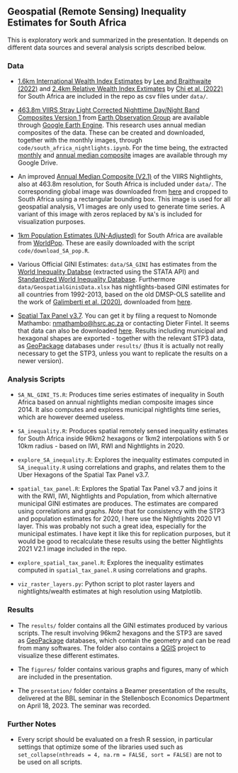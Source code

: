 ## Geospatial (Remote Sensing) Inequality Estimates for South Africa

This is exploratory work and summarized in the presentation. It depends on different data sources and several analysis scripts described below.

### Data

- [1.6km International Wealth Index Estimates](https://doi.org/10.7910/DVN/5OGWYM) by [Lee and Braithwaite (2022)](https://www.sciencedirect.com/science/article/pii/S0305750X22002182) and [2.4km Relative Wealth Index Extimates](https://dataforgood.facebook.com/dfg/tools/relative-wealth-index) by [Chi et al. (2022)](https://doi.org/10.1073/pnas.2113658119) for South Africa are included in the repo as csv files under `data/`.

- [463.8m VIIRS Stray Light Corrected Nighttime Day/Night Band Composites Version 1](https://developers.google.com/earth-engine/datasets/catalog/NOAA_VIIRS_DNB_MONTHLY_V1_VCMSLCFG) from [Earth Observation Group](https://eogdata.mines.edu/products/vnl/) are available through [Google Earth Engine](https://earthengine.google.com/). This research uses annual median composites of the data. These can be created and downloaded, together with the monthly images, through `code/south_africa_nightlights.ipynb`. For the time being, the extracted [monthly](https://drive.google.com/drive/folders/1qjuSpBe2Xv2iqgoKzxc4crD2E2a94Ng0?usp=share_link) and [annual median composite](https://drive.google.com/drive/folders/18xI75APNFkUx4pcTfFdX8Orm36lcLzva?usp=share_link) images are available through my Google Drive. 

- An improved [Annual Median Composite (V2.1)](https://eogdata.mines.edu/products/vnl/#annual_v2) of the VIIRS Nightlights, also at 463.8m resolution, for South Africa is included under `data/`. The corresponding global image was downloaded from [here](https://eogdata.mines.edu/nighttime_light/annual/v21/2021/) and cropped to South Africa using a rectangular bounding box. This image is used for all geospatial analysis, V1 images are only used to generate time series. A variant of this image with zeros replaced by `NA`'s is included for visualization purposes. 

- [1km Population Estimates (UN-Adjusted)](https://hub.worldpop.org/geodata/listing?id=75) for South Africa are available from [WorldPop](https://hub.worldpop.org/). These are easily downloaded with the script `code/download_SA_pop.R`. 

- Various Official GINI Estimates: `data/SA_GINI` has estimates from the [World Inequality Databse](https://wid.world/) (extracted using the STATA API) and [Standardized World Inequality Database](https://fsolt.org/swiid/). Furthermore `data/GeospatialGinisData.xlsx` has nightlights-based GINI estimates for all countries from 1992-2013, based on the old DMSP-OLS satellite and the work of [Galimberti et al. (2020)](https://www.aut.ac.nz/__data/assets/pdf_file/0010/399394/working-paper-20_07.pdf), downloaded from [here](https://www.ciesin.columbia.edu/data/global-geospatial-inequality/). 

- [Spatial Tax Panel v3.7](https://spatialtaxdata.org.za/). You can get it by filing a request to Nomonde Mathambo: nmathambo@hsrc.ac.za or contacting Dieter Fintel. It seems that data can also be downloaded [here](https://spatialtaxdata.org.za/download-data-filter-form). Results including municipal and hexagonal shapes are exported - together with the relevant STP3 data, as [GeoPackage](https://www.geopackage.org/) databases under `results/` (thus it is actually not really necessary to get the STP3, unless you want to replicate the results on a newer version). 

### Analysis Scripts

- `SA_NL_GINI_TS.R`: Produces time series estimates of inequality in South Africa based on annual nightlights median composite images since 2014. It also computes and explores municipal nightlights time series, which are however deemed useless.

- `SA_inequality.R`: Produces spatial remotely sensed inequality estimates for South Africa inside 96km2 hexagons or 1km2 interpolations with 5 or 10km radius - based on IWI, RWI and Nightlights in 2020. 

- `explore_SA_inequality.R`: Explores the inequality estimates computed in `SA_inequality.R` using correlations and graphs, and relates them to the Uber Hexagons of the Spatial Tax Panel v3.7. 

- `spatial_tax_panel.R`: Explores the Spatial Tax Panel v3.7 and joins it with the RWI, IWI, Nightlights and Population, from which alternative municipal GINI estimates are produces. The estimates are compared using correlations and graphs. *Note* that for consistency with the STP3 and population estimates for 2020, I here use the Nightlights 2020 V1 layer. This was probably not such a great idea, especially for the municipal estimates. I have kept it like this for replication purposes, but it would be good to recalculate these results using the better Nightlights 2021 V2.1 image included in the repo. 

- `explore_spatial_tax_panel.R`: Explores the inequality estimates computed in `spatial_tax_panel.R` using correlations and graphs. 

- `viz_raster_layers.py`: Python script to plot raster layers and nightlights/wealth estimates at high resolution using Matplotlib. 

### Results

- The `results/` folder contains all the GINI estimates produced by various scripts. The result involving 96km2 hexagons and the STP3 are saved as [GeoPackage](https://www.geopackage.org/) databases, which contain the geometry and can be read from many softwares. The folder also contains a [QGIS](https://qgis.org/en/site/) project to visualize these different estimates. 

- The `figures/` folder contains various graphs and figures, many of which are included in the presentation. 

- The `presentation/` folder contains a Beamer presentation of the results, delivered at the BBL seminar in the Stellenbosch Economics Department on April 18, 2023. The seminar was recorded. 

### Further Notes

- Every script should be evaluated on a fresh R session, in particular settings that optimize some of the libraries used such as `set_collapse(nthreads = 4, na.rm = FALSE, sort = FALSE)` are not to be used on all scripts. 
